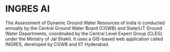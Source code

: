 # INGRES AI
The Assessment of Dynamic Ground Water Resources of India is conducted annually by the Central Ground Water Board (CGWB) and State/UT Ground Water Departments, coordinated by the Central Level Expert Group (CLEG) under the Ministry of Jal Shakti. It uses a GIS-based web application called INGRES, developed by CGWB and IIT Hyderabad.
